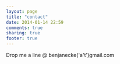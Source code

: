 ```yaml
---
layout: page
title: "contact"
date: 2014-01-14 22:59
comments: true
sharing: true
footer: true
---
```


Drop me a line @ benjanecke('a't')gmail.com